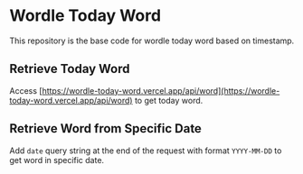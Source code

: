 # Wordle Today Word

This repository is the base code for wordle today word based on timestamp.

## Retrieve Today Word

Access [https://wordle-today-word.vercel.app/api/word](https://wordle-today-word.vercel.app/api/word) to get today word.

## Retrieve Word from Specific Date

Add `date` query string at the end of the request with format `YYYY-MM-DD` to get word in specific date.
